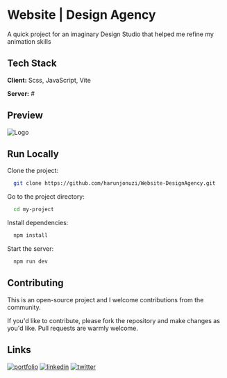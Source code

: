 # Website | Design Agency

A quick project for an imaginary Design Studio that helped me refine my animation skills

## Tech Stack

**Client:** Scss, JavaScript, Vite

**Server:** #

## Preview

![Logo](public/img/DesignAgencyGif.gif)

## Run Locally

Clone the project:

```bash
  git clone https://github.com/harunjonuzi/Website-DesignAgency.git
```

Go to the project directory:

```bash
  cd my-project
```

Install dependencies:

```bash
  npm install
```

Start the server:

```bash
  npm run dev
```

## Contributing

This is an open-source project and I welcome contributions from the community.

If you'd like to contribute, please fork the repository and make changes as you'd like. Pull requests are warmly welcome.

## Links

[![portfolio](https://img.shields.io/badge/my_portfolio-000?style=for-the-badge&logo=ko-fi&logoColor=white)](https://harunjonuzi.com/)
[![linkedin](https://img.shields.io/badge/linkedin-0A66C2?style=for-the-badge&logo=linkedin&logoColor=white)](https://www.linkedin.com/in/harunjonuzi)
[![twitter](https://img.shields.io/badge/twitter-1DA1F2?style=for-the-badge&logo=twitter&logoColor=white)](https://x.com/harunjonuzi)

